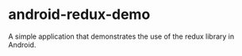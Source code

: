 # android-redux-demo

A simple application that demonstrates the use of the redux library in Android.
